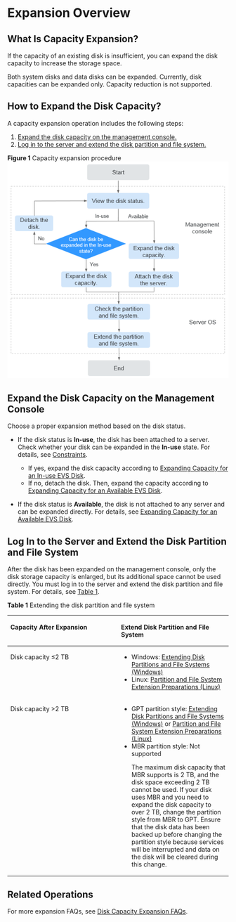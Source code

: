 # Expansion Overview<a name="evs_01_0006"></a>

## What Is Capacity Expansion?<a name="section1493121695811"></a>

If the capacity of an existing disk is insufficient, you can expand the disk capacity to increase the storage space.

Both system disks and data disks can be expanded. Currently, disk capacities can be expanded only. Capacity reduction is not supported.

## How to Expand the Disk Capacity?<a name="section173511542246"></a>

A capacity expansion operation includes the following steps:

1.  [Expand the disk capacity on the management console.](#section87622024418)
2.  [Log in to the server and extend the disk partition and file system.](#section487311389414)

**Figure  1**  Capacity expansion procedure<a name="fig76833489137"></a>  
![](figures/capacity-expansion-procedure.png "capacity-expansion-procedure")

## Expand the Disk Capacity on the Management Console<a name="section87622024418"></a>

Choose a proper expansion method based on the disk status. 

-   If the disk status is  **In-use**, the disk has been attached to a server. Check whether your disk can be expanded in the  **In-use**  state. For details, see  [Constraints](expanding-capacity-for-an-in-use-evs-disk.md#section158147122515).
    -   If yes, expand the disk capacity according to  [Expanding Capacity for an In-use EVS Disk](expanding-capacity-for-an-in-use-evs-disk.md).
    -   If no, detach the disk. Then, expand the capacity according to  [Expanding Capacity for an Available EVS Disk](expanding-capacity-for-an-available-evs-disk.md).

-   If the disk status is  **Available**, the disk is not attached to any server and can be expanded directly. For details, see  [Expanding Capacity for an Available EVS Disk](expanding-capacity-for-an-available-evs-disk.md).

## Log In to the Server and Extend the Disk Partition and File System<a name="section487311389414"></a>

After the disk has been expanded on the management console, only the disk storage capacity is enlarged, but its additional space cannot be used directly. You must log in to the server and extend the disk partition and file system. For details, see  [Table 1](#table458383431811).

**Table  1**  Extending the disk partition and file system

<a name="table458383431811"></a>
<table><thead align="left"><tr id="row3584153411812"><th class="cellrowborder" valign="top" width="50%" id="mcps1.2.3.1.1"><p id="p17584123417187"><a name="p17584123417187"></a><a name="p17584123417187"></a>Capacity After Expansion</p>
</th>
<th class="cellrowborder" valign="top" width="50%" id="mcps1.2.3.1.2"><p id="p1858419349186"><a name="p1858419349186"></a><a name="p1858419349186"></a>Extend Disk Partition and File System</p>
</th>
</tr>
</thead>
<tbody><tr id="row15584133410181"><td class="cellrowborder" valign="top" width="50%" headers="mcps1.2.3.1.1 "><p id="p20584234101814"><a name="p20584234101814"></a><a name="p20584234101814"></a>Disk capacity ≤2 TB</p>
</td>
<td class="cellrowborder" valign="top" width="50%" headers="mcps1.2.3.1.2 "><a name="ul1792564894112"></a><a name="ul1792564894112"></a><ul id="ul1792564894112"><li>Windows: <a href="extending-disk-partitions-and-file-systems-(windows).md">Extending Disk Partitions and File Systems (Windows)</a></li><li>Linux: <a href="partition-and-file-system-extension-preparations-(linux).md">Partition and File System Extension Preparations (Linux)</a></li></ul>
</td>
</tr>
<tr id="row35841834121815"><td class="cellrowborder" valign="top" width="50%" headers="mcps1.2.3.1.1 "><p id="p185841834141811"><a name="p185841834141811"></a><a name="p185841834141811"></a>Disk capacity &gt;2 TB</p>
</td>
<td class="cellrowborder" valign="top" width="50%" headers="mcps1.2.3.1.2 "><a name="ul15171154910427"></a><a name="ul15171154910427"></a><ul id="ul15171154910427"><li>GPT partition style: <a href="extending-disk-partitions-and-file-systems-(windows).md">Extending Disk Partitions and File Systems (Windows)</a> or <a href="partition-and-file-system-extension-preparations-(linux).md">Partition and File System Extension Preparations (Linux)</a></li><li>MBR partition style: Not supported<p id="p7650194892910"><a name="p7650194892910"></a><a name="p7650194892910"></a>The maximum disk capacity that MBR supports is 2 TB, and the disk space exceeding 2 TB cannot be used. If your disk uses MBR and you need to expand the disk capacity to over 2 TB, change the partition style from MBR to GPT. Ensure that the disk data has been backed up before changing the partition style because services will be interrupted and data on the disk will be cleared during this change.</p>
</li></ul>
</td>
</tr>
</tbody>
</table>

## Related Operations<a name="section387117383196"></a>

For more expansion FAQs, see  [Disk Capacity Expansion FAQs](disk-capacity-expansion-faqs.md).

